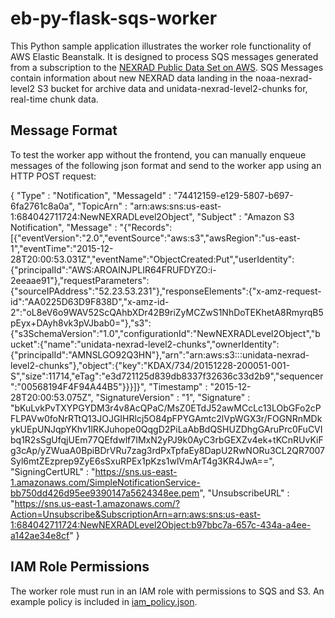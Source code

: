 # eb-py-flask-sqs-worker
This Python sample application illustrates the worker role functionality of AWS Elastic Beanstalk. It is designed to process SQS messages generated from a subscription to the [NEXRAD Public Data Set on AWS](http://aws.amazon.com/noaa-big-data/nexrad/). SQS Messages contain information about new NEXRAD data landing in the noaa-nexrad-level2 S3 bucket for archive data and unidata-nexrad-level2-chunks for, real-time chunk data.


## Message Format
To test the worker app without the frontend, you can manually enqueue messages of the following json format and send to the worker app using an HTTP POST request:

{
  "Type" : "Notification",
  "MessageId" : "74412159-e129-5807-b697-6fa2761c8a0a",
  "TopicArn" : "arn:aws:sns:us-east-1:684042711724:NewNEXRADLevel2Object",
  "Subject" : "Amazon S3 Notification",
  "Message" : "{\"Records\":[{\"eventVersion\":\"2.0\",\"eventSource\":\"aws:s3\",\"awsRegion\":\"us-east-1\",\"eventTime\":\"2015-12-28T20:00:53.031Z\",\"eventName\":\"ObjectCreated:Put\",\"userIdentity\":{\"principalId\":\"AWS:AROAINJPLIR64FRUFDYZO:i-2eeaae91\"},\"requestParameters\":{\"sourceIPAddress\":\"52.23.53.231\"},\"responseElements\":{\"x-amz-request-id\":\"AA0225D63D9F838D\",\"x-amz-id-2\":\"oL8eV6o9WAV52ScQAhbXDr42B9riZyMCZwS1NhDoTEKhetA8RmyrqB5pEyx+DAyh8vk3pVJbab0=\"},\"s3\":{\"s3SchemaVersion\":\"1.0\",\"configurationId\":\"NewNEXRADLevel2Object\",\"bucket\":{\"name\":\"unidata-nexrad-level2-chunks\",\"ownerIdentity\":{\"principalId\":\"AMNSLGO92Q3HN\"},\"arn\":\"arn:aws:s3:::unidata-nexrad-level2-chunks\"},\"object\":{\"key\":\"KDAX/734/20151228-200051-001-S\",\"size\":11714,\"eTag\":\"e3d721125d839db8337f32636c33d2b9\",\"sequencer\":\"00568194F4F94A44B5\"}}}]}",
  "Timestamp" : "2015-12-28T20:00:53.075Z",
  "SignatureVersion" : "1",
  "Signature" : "bKuLvkPvTXYPGYDM3r4v8AcQPaC/MsZ0ETdJ52awMCcLc13LObGFo2cPFLPAVw0foNrRTtQ13JOJGIHRlcj5O84pFPYGAmtc2lVpWGX3r/FOGNRnMDkykUEpUNJqpYKhv1lRKJuhope0QqgD2PiLaAbBdQSHUZDhgGAruPrc0FuCVIbq1R2sSgUfqjUEm77QEfdwlf7IMxN2yPJ9k0AyC3rbGEXZv4ek+tKCnRUvKiFg3cAp/yZWuaA0BpiBDrVRu7zag3rdPxTpfaEy8DapU2RwNORu3CL2QR7007Syl6mtZEzprep9ZyE6sSxuRPEx1pKzs1wlVmArT4g3KR4JwA==",
  "SigningCertURL" : "https://sns.us-east-1.amazonaws.com/SimpleNotificationService-bb750dd426d95ee9390147a5624348ee.pem",
  "UnsubscribeURL" : "https://sns.us-east-1.amazonaws.com/?Action=Unsubscribe&SubscriptionArn=arn:aws:sns:us-east-1:684042711724:NewNEXRADLevel2Object:b97bbc7a-657c-434a-a4ee-a142ae34e8cf"
}

## IAM Role Permissions
The worker role must run in an IAM role with permissions to SQS and S3. An example policy is included in [iam_policy.json](iam_policy.json).
